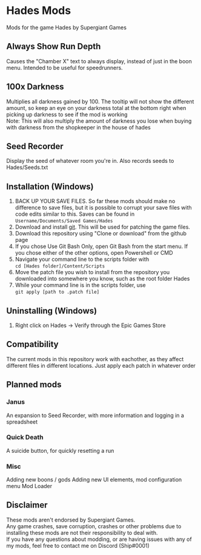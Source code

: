 # Hades Mods

Mods for the game Hades by Supergiant Games

## Always Show Run Depth
Causes the "Chamber X" text to always display, instead of just in the boon menu. Intended to be useful for speedrunners.

## 100x Darkness
Multiplies all darkness gained by 100. The tooltip will not show the different amount, so keep an eye on your darkness total at the bottom right when picking up darkness to see if the mod is working  
Note: This will also multiply the amount of darkness you lose when buying with darkness from the shopkeeper in the house of hades

## Seed Recorder
Display the seed of whatever room you're in. Also records seeds to Hades/Seeds.txt

## Installation (Windows)
1. BACK UP YOUR SAVE FILES. So far these mods should make no difference to save files, but it is possible to corrupt your save files with code edits similar to this. Saves can be found in `Username/Documents/Saved Games/Hades` 
2. Download and install [git](https://git-scm.com). This will be used for patching the game files.
3. Download this repository using "Clone or download" from the github page
4. If you chose Use Git Bash Only, open Git Bash from the start menu. If you chose either of the other options, open Powershell or CMD
5. Navigate your command line to the scripts folder with   
`cd [Hades folder]/Content/Scripts`
6. Move the patch file you wish to install from the repository you downloaded into somewhere you know, such as the root folder Hades
7. While your command line is in the scripts folder, use  
`git apply [path to .patch file]`

## Uninstalling (Windows)
1. Right click on Hades -> Verify through the Epic Games Store

## Compatibility
The current mods in this repository work with eachother, as they affect different files in different locations. Just apply each patch in whatever order

## Planned mods
### Janus
An expansion to Seed Recorder, with more information and logging in a spreadsheet
### Quick Death
A suicide button, for quickly resetting a run
### Misc
Adding new boons / gods
Adding new UI elements, mod configuration menu
Mod Loader

## Disclaimer
These mods aren't endorsed by Supergiant Games.  
Any game crashes, save corruption, crashes or other problems due to installing these mods are not their responsibility to deal with.  
If you have any questions about modding, or are having issues with any of my mods, feel free to contact me on Discord (Ship#0001)
